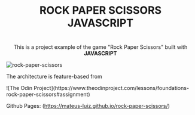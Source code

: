 <h1 align="center">ROCK PAPER SCISSORS JAVASCRIPT</h1>

#

<p align="center">This is a project example of the game "Rock Paper Scissors" built with <strong>JAVASCRIPT</strong></p>

![rock-paper-scissors](https://user-images.githubusercontent.com/59563143/177767750-6891a6ae-be12-49c4-a365-137eea6e9235.gif)


<p> The architecture is feature-based from </p> ![The Odin Project](https://www.theodinproject.com/lessons/foundations-rock-paper-scissors#assignment)

Github Pages: (https://mateus-luiz.github.io/rock-paper-scissors/)
